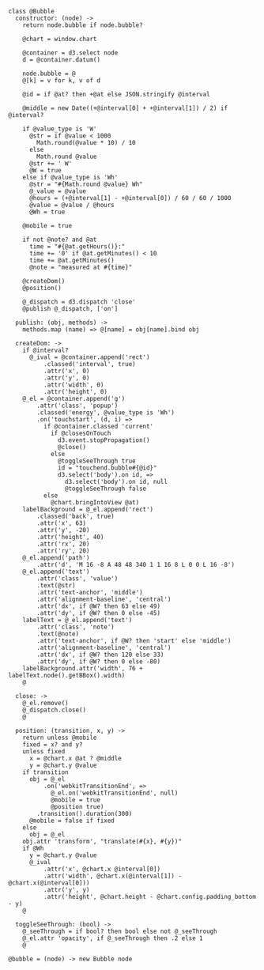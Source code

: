     class @Bubble
      constructor: (node) ->
        return node.bubble if node.bubble?

        @chart = window.chart

        @container = d3.select node
        d = @container.datum()

        node.bubble = @
        @[k] = v for k, v of d

        @id = if @at? then +@at else JSON.stringify @interval

        @middle = new Date((+@interval[0] + +@interval[1]) / 2) if @interval?

        if @value_type is 'W'
          @str = if @value < 1000
            Math.round(@value * 10) / 10
          else
            Math.round @value
          @str += ' W'
          @W = true
        else if @value_type is 'Wh'
          @str = "#{Math.round @value} Wh"
          @_value = @value
          @hours = (+@interval[1] - +@interval[0]) / 60 / 60 / 1000
          @value = @value / @hours
          @Wh = true

        @mobile = true

        if not @note? and @at
          time = "#{@at.getHours()}:"
          time += '0' if @at.getMinutes() < 10
          time += @at.getMinutes()
          @note = "measured at #{time}"

        @createDom()
        @position()

        @_dispatch = d3.dispatch 'close'
        @publish @_dispatch, ['on']

      publish: (obj, methods) ->
        methods.map (name) => @[name] = obj[name].bind obj

      createDom: ->
        if @interval?
          @_ival = @container.append('rect')
              .classed('interval', true)
              .attr('x', 0)
              .attr('y', 0)
              .attr('width', 0)
              .attr('height', 0)
        @_el = @container.append('g')
            .attr('class', 'popup')
            .classed('energy', @value_type is 'Wh')
            .on('touchstart', (d, i) =>
              if @container.classed 'current'
                if @closesOnTouch
                  d3.event.stopPropagation()
                  @close()
                else
                  @toggleSeeThrough true
                  id = "touchend.bubble#{@id}"
                  d3.select('body').on id, =>
                    d3.select('body').on id, null
                    @toggleSeeThrough false
              else
                @chart.bringIntoView @at)
        labelBackground = @_el.append('rect')
            .classed('back', true)
            .attr('x', 63)
            .attr('y', -20)
            .attr('height', 40)
            .attr('rx', 20)
            .attr('ry', 20)
        @_el.append('path')
            .attr('d', 'M 16 -8 A 48 48 340 1 1 16 8 L 0 0 L 16 -8')
        @_el.append('text')
            .attr('class', 'value')
            .text(@str)
            .attr('text-anchor', 'middle')
            .attr('alignment-baseline', 'central')
            .attr('dx', if @W? then 63 else 49)
            .attr('dy', if @W? then 0 else -45)
        labelText = @_el.append('text')
            .attr('class', 'note')
            .text(@note)
            .attr('text-anchor', if @W? then 'start' else 'middle')
            .attr('alignment-baseline', 'central')
            .attr('dx', if @W? then 120 else 33)
            .attr('dy', if @W? then 0 else -80)
        labelBackground.attr('width', 76 + labelText.node().getBBox().width)
        @

      close: ->
        @_el.remove()
        @_dispatch.close()
        @

      position: (transition, x, y) ->
        return unless @mobile
        fixed = x? and y?
        unless fixed
          x = @chart.x @at ? @middle
          y = @chart.y @value
        if transition
          obj = @_el
              .on('webkitTransitionEnd', =>
                @_el.on('webkitTransitionEnd', null)
                @mobile = true
                @position true)
            .transition().duration(300)
          @mobile = false if fixed
        else
          obj = @_el
        obj.attr 'transform', "translate(#{x}, #{y})"
        if @Wh
          y = @chart.y @value
          @_ival
              .attr('x', @chart.x @interval[0])
              .attr('width', @chart.x(@interval[1]) - @chart.x(@interval[0]))
              .attr('y', y)
              .attr('height', @chart.height - @chart.config.padding_bottom - y)
        @

      toggleSeeThrough: (bool) ->
        @_seeThrough = if bool? then bool else not @_seeThrough
        @_el.attr 'opacity', if @_seeThrough then .2 else 1
        @

    @bubble = (node) -> new Bubble node

